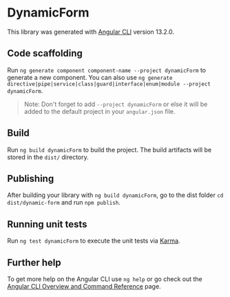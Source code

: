 # DynamicForm

This library was generated with [Angular CLI](https://github.com/angular/angular-cli) version 13.2.0.

## Code scaffolding

Run `ng generate component component-name --project dynamicForm` to generate a new component. You can also use `ng generate directive|pipe|service|class|guard|interface|enum|module --project dynamicForm`.
> Note: Don't forget to add `--project dynamicForm` or else it will be added to the default project in your `angular.json` file. 

## Build

Run `ng build dynamicForm` to build the project. The build artifacts will be stored in the `dist/` directory.

## Publishing

After building your library with `ng build dynamicForm`, go to the dist folder `cd dist/dynamic-form` and run `npm publish`.

## Running unit tests

Run `ng test dynamicForm` to execute the unit tests via [Karma](https://karma-runner.github.io).

## Further help

To get more help on the Angular CLI use `ng help` or go check out the [Angular CLI Overview and Command Reference](https://angular.io/cli) page.
